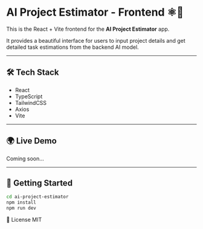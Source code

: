 # AI Project Estimator - Frontend ⚛️🎨

This is the React + Vite frontend for the **AI Project Estimator** app.

It provides a beautiful interface for users to input project details and get detailed task estimations from the backend AI model.

---

## 🛠️ Tech Stack

- React
- TypeScript
- TailwindCSS
- Axios
- Vite

---

## 🌍 Live Demo

Coming soon…

---

## 🚀 Getting Started

```bash
cd ai-project-estimator
npm install
npm run dev

```
📄 License
MIT
